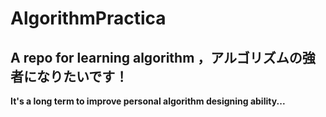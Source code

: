 # AlgorithmPractica
## A repo for learning algorithm ，アルゴリズムの強者になりたいです！  
**It's a long term to improve personal algorithm designing ability...**

